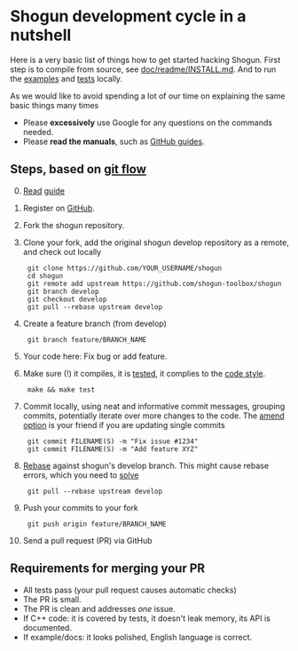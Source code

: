 # Shogun development cycle in a nutshell

Here is a very basic list of things how to get started hacking Shogun. First step is to compile from source, see [doc/readme/INSTALL.md](https://github.com/shogun-toolbox/docs/blob/master/INSTALL.md). And to run the [examples](https://github.com/shogun-toolbox/docs/blob/master/INTERFACES.md) and [tests](Testing) locally.

As we would like to avoid spending a lot of our time on explaining the same basic things many times
 * Please **excessively** use Google for any questions on the commands needed.
 * Please **read the manuals**, such as [GitHub guides](https://guides.github.com/).

## Steps, based on [git flow](https://guides.github.com/introduction/flow/)

0. [Read](https://guides.github.com/activities/hello-world/) [guide](https://guides.github.com/introduction/flow/)
1. Register on [GitHub](https://github.com/).
2. Fork the shogun repository.
3. Clone your fork, add the original shogun develop repository as a remote, and check out locally

        git clone https://github.com/YOUR_USERNAME/shogun
        cd shogun
        git remote add upstream https://github.com/shogun-toolbox/shogun
        git branch develop
        git checkout develop
        git pull --rebase upstream develop

4. Create a feature branch (from develop)

        git branch feature/BRANCH_NAME

5. Your code here: Fix bug or add feature.
6. Make sure (!) it compiles, it is [tested](Testing), it complies to the [code style](Code-style).

        make && make test

7. Commit locally, using neat and informative commit messages, grouping commits, potentially iterate over more changes to the code. The [amend option](https://help.github.com/articles/changing-a-commit-message/) is your friend if you are updating single commits

        git commit FILENAME(S) -m "Fix issue #1234"
        git commit FILENAME(S) -m "Add feature XYZ"

8. [Rebase](https://git-scm.com/book/en/v2/Git-Branching-Rebasing) against shogun's develop branch. This might cause rebase errors, which you need to [solve](https://help.github.com/articles/resolving-merge-conflicts-after-a-git-rebase/)

        git pull --rebase upstream develop
        
9. Push your commits to your fork

        git push origin feature/BRANCH_NAME

10. Send a pull request (PR) via GitHub

## Requirements for merging your PR
 * All tests pass (your pull request causes automatic checks)
 * The PR is small.
 * The PR is clean and addresses *one* issue.
 * If C++ code: it is covered by tests, it doesn't leak memory, its API is documented.
 * If example/docs: it looks polished, English language is correct.